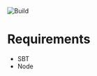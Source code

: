 ![Build](https://github.com/ajablonski/ct-delay/actions/workflows/scala.yml/badge.svg)

# Requirements
* SBT
* Node


